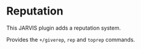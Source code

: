 # Reputation

This JARVIS plugin adds a reputation system.

Provides the `+/giverep`, `rep` and `toprep` commands.
